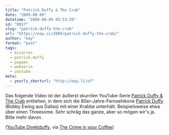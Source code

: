 ```yaml
---
title: "Patrick Duffy & The Crab"
date: "2009-08-09"
datetime: "2009-08-09 03:53:39"
id: "8917"
slug: "patrick-duffy-the-crab"
url: "https://eay.cc/2009/patrick-duffy-the-crab/"
author: "eay"
format: "post"
tags:
  - bizarres
  - patrick-duffy
  - puppen
  - webserie
  - youtube
meta:
  - yourls_shorturl: "http://eay.li/of"
---
```


Das folgende Video ist der äußerst skurrilen YouTube-Serie [Patrick Duffy & The Crab](http://www.youtube.com/user/pdd330) entliehen, in dem sich die 80er-Jahre-Fernsehikone [Patrick Duffy](http://de.wikipedia.org/wiki/Patrick_Duffy) (Bobby Ewing aus Dallas) mit einer Krabbe unterhält. Beispielsweise etwa über einen Threesome. Sehr schräg das ganze, aber so mögen wir's ja. Bitte mehr davon.

 ([YouTube Direktduffy](http://www.youtube.com/watch?v=403yeN5op1o), via [The Crime in your Coffee](http://the-crime-in-your-coffee.blogspot.com/2009/08/patrick-duffy-crab.html))
